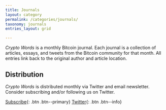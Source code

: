 ```yaml
---
title: Journals
layout: category
permalink: /categories/journals/
taxonomy: journals
entries_layout: grid

---
```


_Crypto Words_ is a monthly Bitcoin journal. Each journal is a collection of articles, essays, and tweets from the Bitcoin community for that month. All entries link back to the original author and article location.

## Distribution
*Crypto Words* is distributed monthly via Twitter and email newsletter. Consider subscribing and/or following us on Twitter.

[Subscribe](https://mailchi.mp/2731ce628dba/cryptowordsnewsletter){: .btn .btn--primary}
[<i class="fab fa-twitter"></i> Twitter](https://twitter.com/_cryptowords){: .btn .btn--info}